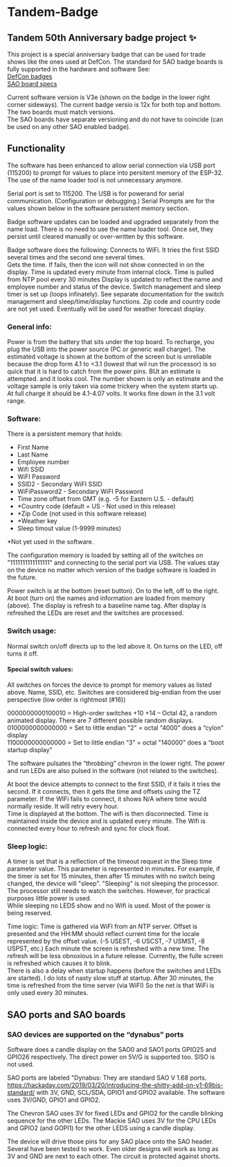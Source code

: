 
# Tandem-Badge
## Tandem 50th Anniversary badge project ✨

This project is a special anniversary badge that can be used for trade shows like the ones used at DefCon.  The standard for SAO badge boards is fully supported in the hardware and software
See:   
[DefCon badges](https://defcon.org/html/links/dc-badge.html)  
[SAO board specs](https://hackaday.io/project/175182-simple-add-ons-sao)



Current software version is V3e (shown on the badge in the lower right corner sideways).   The current badge versio is 12x for both top and bottom. The two boards must match versions.  
The SAO boards have separate versioning and do not have to coincide (can be used on any other SAO enabled badge). 
## Functionality
The software has been enhanced to allow serial connection via USB port (115200) to prompt for values to place into persitent memory of the ESP-32. The use of the name loader tool is not unnecessary anymore.

Serial port is set to 115200. The USB is for powerand for serial communication. (Configuration or debugging.) Serial Prompts are for the values shown below in the software persistent memory section. 

Badge software updates can be loaded and upgraded separately from the name load.  There is no need to use the name loader tool. Once set, they persist until cleared manually or over-written by this software. 

Badge software does the following:
Connects to WiFi. It tries the first SSID several times and the second one several times.  
Gets the time.   If fails, then the icon will not show connected in on the display. Time is updated every minute from internal clock.
Time is pulled from NTP pool every 30 minutes
Display is updated to reflect the name and employee number and status of the device. 
Switch management and sleep timer is set up (loops infinately).
See separate documentation for the switch management and sleep/time/display functions. 
Zip code and country code are not yet used. Eventually will be used for weather forecast display. 

### General info:
Power is from the battery that sits under the top board. 
To recharge, you plug the USB into the power source (PC or generic wall charger).  The estimated voltage is shown at the bottom of the screen but is unreliable because the drop form 4.1 to <3.1 (lowest that wil run the processor) is so quick that it is hard to catch from the power pins. BUt an estimate is attempted. and it looks cool. The number shown is only an estimate and the voltage sample is only taken via some trickery when the system starts up. At full charge it should be 4.1-4.07 volts.  It works fine down in the 3.1 volt range. 

### Software:

There is a persistent memory that holds:
- First Name
- Last Name
- Employee number
- Wifi SSID
- WiFI Password
- SSID2 - Secondary WiFI SSID
- WiFiPassword2 - Secondary WiFI Password
- Time zone offset from GMT (e.g. -5 for Eastern U.S. - default)
- *Country code (default = US - Not used in this release) 
- *Zip Code (not used in this software release)
- *Weather key 
- Sleep timout value (1-9999 minutes)
    
*Not yet used in the software. 

The configuration memory is loaded by setting all of the switches on "1111111111111111" and connecting to the serial port via USB.  The values stay on the device no matter which version of the badge software is loaded in the future. 

Power switch is at the bottom (reset button).   On to the left, off to the right. 
At boot (turn on) the names and information are loaded from memory (above). 
The display is refresh to a baseline name tag. 
After display is refreshed the LEDs are reset and the switches are processed. 

### Switch usage: 
Normal switch on/off directs up to the led above it. On turns on the LED, off turns it off. 

#### Special switch values:

All switches on forces the device to prompt for memory values as listed above. Name, SSID, etc. 
Switches are considered big-endian from the user perspective (low order is rightmost (#16))

0000000000100010 = High-order switches +10 +14 – Octal 42, a random animated display. There are 7 different possible random displays.  
0100000000000000 = Set to little endian "2" = octal “4000"    does a “cylon”  display  
1100000000000000 = Set to little endian “3” = octal "140000"  does a “boot startup display”

The software pulsates the “throbbing” chevron in the lower right.   The power and run LEDs are also pulsed in the software (not related to the switches).

At boot the device attempts to connect to the first SSID, if it fails it tries the second.  If it connects, then it gets the time and offsets using the TZ parameter.  If the WIFi fails to connect, it shows N/A where time would normally reside. It will retry every hour.  
Time is displayed at the bottom. The wifi is then disconnected.  Time is maintained inside the device and is updated every minute. The Wifi is connected every hour to refresh and sync for clock float. 

### Sleep logic: 
A timer is set that is a reflection of the timeout request in the Sleep time parameter value. This parameter is represented in minutes. 
For example, if the timer is set for 15 minutes, then after 15 minutes with no switch being changed, the device will "sleep".
"Sleeping" is not sleeping the processor. The processor still needs to watch the switches. However, for practical purposes little power is used.  
While sleeping no LEDS show and no Wifi is used. Most of the power is being reserved.

Time logic:
Time is gathered via WiFI from an NTP server. Offset is presented and the HH:MM should reflect current time for the locale represented by the offset value. (-5 USEST, -6 USCST, -7 USMST, -8 USPST, etc.) 
Each minute the screen is refreshed with a new time. The refresh will be less obnoxious in a future release. Currently, the fulle screen is refreshed which causes it to blink.  
There is also a delay when startup happens (before the switches and LEDs are started). I do lots of nasty slow stuff at startup. 
After 30 minutes, the time is refreshed from the time server (via WiFI) So the net is that WiFi is only used every 30 minutes. 

## SAO ports and SAO boards
### SAO devices are supported on the “dynabus” ports
Software does a candle display on the SAO0 and SAO1 ports GPIO25 and GPIO26 respectively.    The direct power on 5V/G is supported too.   SISO is not used. 

SAO ports are labeled "Dynabus: They are standard SAO V 1.68 ports. https://hackaday.com/2019/03/20/introducing-the-shitty-add-on-v1-69bis-standard/
with 3V, GND, SCL/SDA, GPIO1 and GPIO2 available.    The software uses 3V/GND, GPIO1 and GPIO2.  

The Chevron SAO uses 3V for fixed LEDs and GPIO2 for the candle blinking sequence for the other LEDs. 
The Mackie SAO uses 3V for the CPU LEDs and GPIO2 (and GOPI1) for the other LEDS using a candle display. 

The device will drive those pins for any SAO place onto the SAO header. Several have been tested to work. Even older designs will work as long as 3V and GND are next to each other. The circuit is protected against shorts.  

